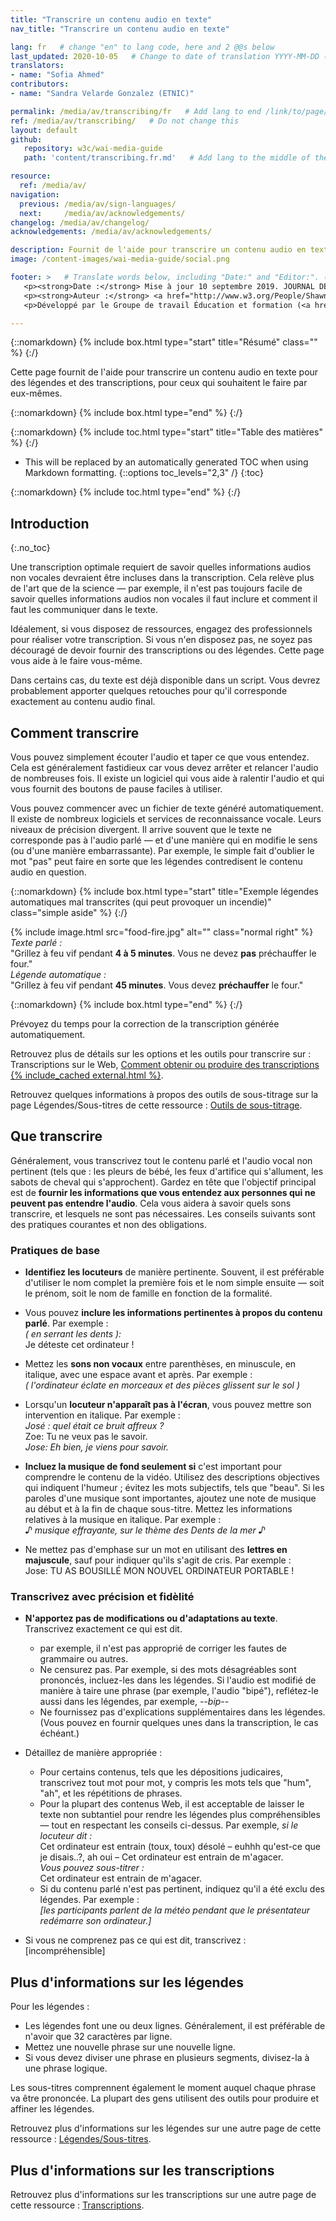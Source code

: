 ```yaml
---
title: "Transcrire un contenu audio en texte"
nav_title: "Transcrire un contenu audio en texte"

lang: fr   # change "en" to lang code, here and 2 @@s below
last_updated: 2020-10-05   # Change to date of translation YYYY-MM-DD (month in middle)
translators:
- name: "Sofia Ahmed"
contributors: 
- name: "Sandra Velarde Gonzalez (ETNIC)"

permalink: /media/av/transcribing/fr   # Add lang to end /link/to/page/@@
ref: /media/av/transcribing/   # Do not change this
layout: default
github:
   repository: w3c/wai-media-guide
   path: 'content/transcribing.fr.md'   # Add lang to the middle of the filename, e.g., index.@@.md

resource:
  ref: /media/av/
navigation:
  previous: /media/av/sign-languages/
  next:     /media/av/acknowledgements/
changelog: /media/av/changelog/
acknowledgements: /media/av/acknowledgements/

description: Fournit de l'aide pour transcrire un contenu audio en texte -- pour créer des légendes et des transcriptions pour l'accessibilité des contenus multimédia audios et vidéos.
image: /content-images/wai-media-guide/social.png

footer: >   # Translate words below, including "Date:" and "Editor:". (Do not update the date.)
   <p><strong>Date :</strong> Mise à jour 10 septembre 2019. JOURNAL DES MODIFICATIONS.</p>
   <p><strong>Auteur :</strong> <a href="http://www.w3.org/People/Shawn">Shawn Lawton Henry</a>. REMERCIEMENTS : liste les contributeurs et les crédits.</p>
   <p>Développé par le Groupe de travail Éducation et formation (<a href="http://www.w3.org/WAI/EO/">EOWG</a>). Rédigé initialement dans le cadre du projet <a href="https://www.w3.org/WAI/WCAGTA/">WCAG TA</a> financé par le <abbr title="United States">U.S.</abbr> Access Board. Révisé dans le cadre du projet <a href="https://www.w3.org/WAI/expand-access/">WAI Expanding Acess</a> financé par la fondation Ford.</p>

---
```


{::nomarkdown}
{% include box.html type="start" title="Résumé" class="" %}
{:/}

Cette page fournit de l'aide pour transcrire un contenu audio en texte pour des légendes et des transcriptions, pour ceux qui souhaitent le faire par eux-mêmes.

{::nomarkdown}
{% include box.html type="end" %}
{:/}

{::nomarkdown}
{% include toc.html type="start" title="Table des matières" %}
{:/}

- This will be replaced by an automatically generated TOC when using Markdown formatting.
{::options toc_levels="2,3" /}
{:toc}

{::nomarkdown}
{% include toc.html type="end" %}
{:/}

## Introduction
{:.no_toc}

Une transcription optimale requiert de savoir quelles informations audios non vocales devraient être incluses dans la transcription. Cela relève plus de l'art que de la science — par exemple, il n'est pas toujours facile de savoir quelles informations audios non vocales il faut inclure et comment il faut les communiquer dans le texte.

Idéalement, si vous disposez de ressources, engagez des professionnels pour réaliser votre transcription. Si vous n'en disposez pas, ne soyez pas découragé de devoir fournir des transcriptions ou des légendes. Cette page vous aide à le faire vous-même.

Dans certains cas, du texte est déjà disponible dans un script. Vous devrez probablement apporter quelques retouches pour qu'il  corresponde exactement au contenu audio final.

## Comment transcrire

Vous pouvez simplement écouter l'audio et taper ce que vous entendez. Cela est généralement fastidieux car vous devez arrêter et relancer l'audio de nombreuses fois. Il existe un logiciel qui vous aide à ralentir l'audio et qui vous fournit des boutons de pause faciles à utiliser.
<!-- There are some free services online. They tend to have lower accuracy. You can purchase speech recognition software and train it to be more accurate with your voice. This may be a viable option for things like regular podcasts that usually have a single speaker. -->

Vous pouvez commencer avec un fichier de texte généré automatiquement. Il existe de nombreux logiciels et services de reconnaissance vocale. Leurs niveaux de précision divergent. Il arrive souvent que le texte ne corresponde pas à l'audio parlé — et d'une manière qui en modifie le sens (ou d'une manière embarrassante). Par exemple, le simple fait d'oublier le mot "pas" peut faire en sorte que les légendes contredisent le contenu audio en question.

{::nomarkdown}
{% include box.html type="start" title="Exemple légendes automatiques mal transcrites (qui peut provoquer un incendie)" class="simple aside"  %}
{:/}

{% include image.html src="food-fire.jpg" alt="" class="normal right" %}
  _Texte parlé :_<br>&quot;Grillez à feu vif pendant <strong>4 à 5 minutes</strong>. Vous ne devez <strong>pas</strong> préchauffer le four.&quot;<br>
  _Légende automatique :_<br>&quot;Grillez à feu vif pendant <strong>45 minutes</strong>. Vous devez <strong>préchauffer</strong> le four.&quot;

{::nomarkdown}
{% include box.html type="end" %}
{:/}

Prévoyez du temps pour la correction de la transcription générée automatiquement.

Retrouvez plus de détails sur les options et les outils pour transcrire sur : Transcriptions sur le Web, [Comment obtenir ou produire des transcriptions {% include_cached external.html %}](http://www.uiaccess.com/transcripts/transcripts_on_the_web.html#justdoit).

Retrouvez quelques informations à propos des outils de sous-titrage sur la page Légendes/Sous-titres de cette ressource : [Outils de sous-titrage](/media/av/captions/#caption-tools).

## Que transcrire

Généralement, vous transcrivez tout le contenu parlé et l'audio vocal non pertinent (tels que : les pleurs de bébé, les feux d'artifice qui s'allument, les sabots de cheval qui s'approchent). Gardez en tête que l'objectif principal est de **fournir les informations que vous entendez aux personnes qui ne peuvent pas entendre l'audio**. Cela vous aidera à savoir quels sons transcrire, et lesquels ne sont pas nécessaires. Les conseils suivants sont des pratiques courantes et non des obligations.

### Pratiques de base

* **Identifiez les locuteurs** de manière pertinente. Souvent, il est préférable d'utiliser le nom complet la première fois et le nom simple ensuite  &mdash; soit le prénom, soit le nom de famille en fonction de la formalité.

* Vous pouvez **inclure les informations pertinentes à propos du contenu parlé**. Par exemple :<br>
	<em>( en serrant les dents ):</em><br>
	Je déteste cet ordinateur !

* Mettez les **sons non vocaux** entre parenthèses, en minuscule, en italique, avec une espace avant et après. Par exemple :<br>
	 <em>( l'ordinateur éclate en morceaux et des pièces glissent sur le sol )</em>

* Lorsqu'un **locuteur n'apparaît pas à l'écran**, vous pouvez mettre son intervention en italique. Par exemple :<br>
	<em>José : quel était ce bruit affreux ?</em><br>
	Zoe: Tu ne veux pas le savoir.<br>
	<em>Jose: Eh bien, je viens pour savoir.</em>

* **Incluez la musique de fond seulement si** c'est important pour comprendre le contenu de la vidéo. Utilisez des descriptions objectives qui indiquent l'humeur ; évitez les mots subjectifs, tels que "beau". Si les paroles d'une musique sont importantes, ajoutez une note de musique au début et à la fin de chaque sous-titre. Mettez les informations relatives à la musique en italique. Par exemple :<br>
	<em>♪ musique effrayante, sur le thème des Dents de la mer ♪</em>

* Ne mettez pas d'emphase sur un mot en utilisant des **lettres en majuscule**, sauf pour indiquer qu'ils s'agit de cris. Par exemple : <br>
	Jose: TU AS BOUSILLÉ MON NOUVEL ORDINATEUR PORTABLE !

### Transcrivez avec précision et fidèlité

* **N'apportez pas de modifications ou d'adaptations au texte**. Transcrivez exactement ce qui est dit.
   * par exemple, il n'est pas approprié de corriger les fautes de grammaire ou autres.
   * Ne censurez pas. Par exemple, si des mots désagréables sont prononcés, incluez-les dans les légendes. Si l'audio est modifié de manière à taire une phrase (par exemple, l'audio "bipé"), reflétez-le aussi dans les légendes, par exemple, <em> --bip-- </em>
   * Ne fournissez pas d'explications supplémentaires dans les légendes. (Vous pouvez en fournir quelques unes dans la transcription, le cas échéant.)

* Détaillez de manière appropriée :
   * Pour certains contenus, tels que les dépositions judicaires, transcrivez tout mot pour mot, y compris les mots tels que "hum", "ah", et les répétitions de phrases.
   * Pour la plupart des contenus Web, il est acceptable de laisser le texte non subtantiel pour rendre les légendes plus compréhensibles &mdash; tout en respectant les conseils ci-dessus. Par exemple, <em>si le locuteur dit :</em><br> Cet ordinateur est entrain (toux, toux) désolé – euhhh qu'est-ce que je disais..?, ah oui – Cet ordinateur est entrain de m'agacer.<br>
<em>Vous pouvez sous-titrer :</em><br>
 Cet ordinateur est entrain de m'agacer.
   * Si du contenu parlé n'est pas pertinent, indiquez qu'il a été exclu des légendes. Par exemple :<br>
	<em>[les participants parlent de la météo pendant que le présentateur redémarre son ordinateur.]</em>

* Si vous ne comprenez pas ce qui est dit, transcrivez :<br>
[incompréhensible]

## Plus d'informations sur les légendes

Pour les légendes :

* Les légendes font une ou deux lignes. Généralement, il est préférable de n'avoir que 32 caractères par ligne.
* Mettez une nouvelle phrase sur une nouvelle ligne.
* Si vous devez diviser une phrase en plusieurs segments, divisez-la à une phrase logique.

Les sous-titres comprennent également le moment auquel chaque phrase va être prononcée. La plupart des gens utilisent des outils pour produire et affiner les légendes.

Retrouvez plus d'informations sur les légendes sur une autre page de cette ressource : [Légendes/Sous-titres](/media/av/captions/).

## Plus d'informations sur les transcriptions

Retrouvez plus d'informations sur les transcriptions sur une autre page de cette ressource : [Transcriptions](/media/av/transcripts/).
